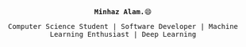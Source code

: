 <!-- ### Hi there 👋 -->

<!--
**M1NH42/M1NH42** is a ✨ _special_ ✨ repository because its `README.md` (this file) appears on your GitHub profile.
-->

<p align='center'><samp><strong>Minhaz Alam.</strong>😄</samp></p>

<p align='center'> <samp>Computer Science Student | Software Developer | Machine Learning Enthusiast | Deep Learning</samp></p>
<br> <br>

<!-- <div align="center">
<img src="img.jpg">
<p>It's for the testing of readme.md</p>
</div> -->

<!-- Here are some ideas to get you started:

- I'm a Computer Science Student at NIT Hamirpur<!-- - 🔭 I’m currently working on  -->
<!-- - 🌱 I’m currently learning Tensorflow
- 👯 I’m looking to collaborate on ...<!-- - 🤔 I’m looking for help with  -->
<!-- - 💬 Ask me about Machine Learning and Deep Learning
- 🔓 Unlocking some knowledge of Big Data
- 📫 How to reach me: [![Linkedin Badge](https://img.shields.io/badge/-LinkedIn-blue?style=flat-square&logo=Linkedin&logoColor=white&link=https://www.linkedin.com/in/alam/)](https://www.linkedin.com/in/alam/) -->
  <!-- - 😄 Pronouns: ... -->
  <!-- - ⚡ Fun fact: ... -->
